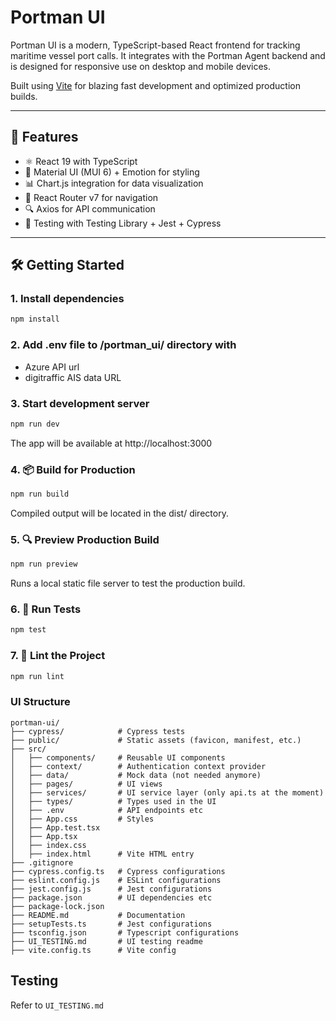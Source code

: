 # Portman UI

Portman UI is a modern, TypeScript-based React frontend for tracking maritime vessel port calls. It integrates with the Portman Agent backend and is designed for responsive use on desktop and mobile devices.

Built using [Vite](https://vitejs.dev/) for blazing fast development and optimized production builds.

---

## 🚀 Features

- ⚛️ React 19 with TypeScript
- 🎨 Material UI (MUI 6) + Emotion for styling
- 📊 Chart.js integration for data visualization
- 🔗 React Router v7 for navigation
- 🔍 Axios for API communication
- 🧪 Testing with Testing Library + Jest + Cypress

---

## 🛠️ Getting Started

### 1. Install dependencies

```bash
npm install
```

### 2. Add .env file to /portman_ui/ directory with
- Azure API url
- digitraffic AIS data URL

### 3. Start development server

```bash
npm run dev
```

The app will be available at http://localhost:3000

### 4. 📦 Build for Production

```bash
npm run build
```

Compiled output will be located in the dist/ directory.

### 5. 🔍 Preview Production Build

```bash
npm run preview
```

Runs a local static file server to test the production build.

### 6. 🧪 Run Tests

```bash
npm test
```

### 7. 🧹 Lint the Project

```bash
npm run lint
```

### UI Structure

```plaintext
portman-ui/
├── cypress/            # Cypress tests
├── public/             # Static assets (favicon, manifest, etc.)
├── src/
│   ├── components/     # Reusable UI components
│   ├── context/        # Authentication context provider
│   ├── data/           # Mock data (not needed anymore)
│   ├── pages/          # UI views
│   ├── services/       # UI service layer (only api.ts at the moment)
│   ├── types/          # Types used in the UI
│   ├── .env            # API endpoints etc
│   ├── App.css         # Styles
│   ├── App.test.tsx
│   ├── App.tsx
│   ├── index.css
│   ├── index.html      # Vite HTML entry
├── .gitignore
├── cypress.config.ts   # Cypress configurations
├── eslint.config.js    # ESLint configurations
├── jest.config.js      # Jest configurations
├── package.json        # UI dependencies etc
├── package-lock.json
├── README.md           # Documentation
├── setupTests.ts       # Jest configurations
├── tsconfig.json       # Typescript configurations
├── UI_TESTING.md       # UI testing readme
├── vite.config.ts      # Vite config
```

## Testing

Refer to `UI_TESTING.md`

